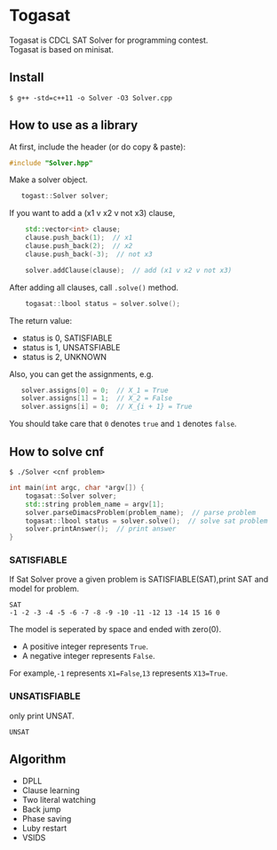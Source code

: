 # Togasat

Togasat is CDCL SAT Solver for programming contest.  
Togasat is based on minisat.

## Install

```
$ g++ -std=c++11 -o Solver -O3 Solver.cpp
````

## How to use as a library

At first, include the header (or do copy & paste):

``` c++
#include "Solver.hpp"
```

Make a solver object.

``` c++
   togast::Solver solver;
```

If you want to add a (x1 v x2 v not x3) clause,

``` c++
    std::vector<int> clause;
    clause.push_back(1);  // x1
    clause.push_back(2);  // x2
    clause.push_back(-3);  // not x3

    solver.addClause(clause);  // add (x1 v x2 v not x3)
```

After adding all clauses, call `.solve()` method.

``` c++
    togasat::lbool status = solver.solve();
```

The return value:

-   status is 0, SATISFIABLE
-   status is 1, UNSATSFIABLE
-   status is 2, UNKNOWN

Also, you can get the assignments, e.g.

``` c++
   solver.assigns[0] = 0;  // X_1 = True
   solver.assigns[1] = 1;  // X_2 = False
   solver.assigns[i] = 0;  // X_{i + 1} = True
```

You should take care that `0` denotes `true` and `1` denotes `false`.

## How to solve cnf

```
$ ./Solver <cnf problem>
```


``` c++
int main(int argc, char *argv[]) {
    togasat::Solver solver;
    std::string problem_name = argv[1];
    solver.parseDimacsProblem(problem_name);  // parse problem
    togasat::lbool status = solver.solve();  // solve sat problem
    solver.printAnswer();  // print answer
}
```

### SATISFIABLE

If Sat Solver prove a given problem is SATISFIABLE(SAT),print SAT and model for problem.

```
SAT
-1 -2 -3 -4 -5 -6 -7 -8 -9 -10 -11 -12 13 -14 15 16 0
```

The model is seperated by space and ended with zero(0).

-   A positive integer represents `True`.
-   A negative integer represents `False`.

For example,`-1` represents `X1=False`,`13` represents `X13=True`.

### UNSATISFIABLE

only print UNSAT.

```
UNSAT
```

## Algorithm

-   DPLL
-   Clause learning
-   Two literal watching
-   Back jump
-   Phase saving
-   Luby restart
-   VSIDS
